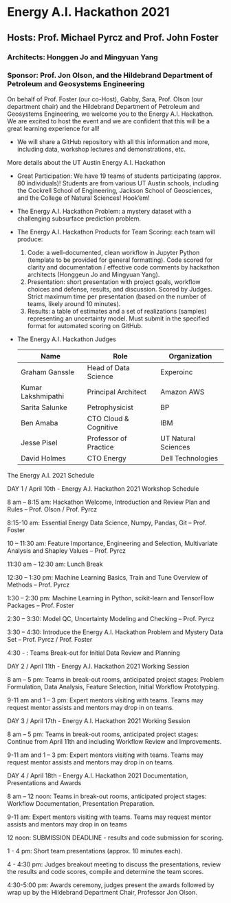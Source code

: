 # Energy A.I. Hackathon 2021

## Hosts: Prof. Michael Pyrcz and Prof. John Foster

### Architects: Honggen Jo and Mingyuan Yang

### Sponsor: Prof. Jon Olson, and the Hildebrand Department of Petroleum and Geosystems Engineering

On behalf of Prof. Foster (our co-Host), Gabby, Sara, Prof. Olson (our department chair) and the Hildebrand Department of Petroleum and Geosystems Engineering, we welcome you to the Energy A.I. Hackathon. We are excited to host the event and we are confident that this will be a great learning experience for all!

* We will share a GitHub repository with all this information and more, including data, workshop lectures and demonstrations, etc.

More details about the UT Austin Energy A.I. Hackathon

* Great Participation: We have 19 teams of students participating (approx. 80 individuals)! Students are from various UT Austin schools, including the Cockrell School of Engineering, Jackson School of Geosciences, and the College of Natural Sciences! Hook’em!

* The Energy A.I. Hackathon Problem: a mystery dataset with a challenging subsurface prediction problem.

* The Energy A.I. Hackathon Products for Team Scoring: each team will produce:

    1. Code:  a well-documented, clean workflow in Jupyter Python (template to be provided for general formatting). Code scored for clarity and documentation / effective code comments by hackathon architects (Honggeun Jo and Mingyuan Yang).
    2. Presentation: short presentation with project goals, workflow choices and defense, results, and discussion. Scored by Judges. Strict maximum time per presentation (based on the number of teams, likely around 10 minutes).
    3. Results: a table of estimates and a set of realizations (samples) representing an uncertainty model. Must submit in the specified format for automated scoring on GitHub.

* The Energy A.I. Hackathon Judges

    | Name | Role | Organization |
    |------|------|--------------|
    | Graham Ganssle | Head of Data Science	| Experoinc |
    | Kumar Lakshmipathi | Principal Architect | Amazon AWS |
    | Sarita Salunke | Petrophysicist | BP |
    | Ben Amaba	| CTO Cloud & Cognitive | IBM |
    | Jesse Pisel |	Professor of Practice	| UT Natural Sciences |
    | David Holmes | CTO Energy	| Dell Technologies |


The Energy A.I. 2021 Schedule


DAY 1 / April 10th - Energy A.I. Hackathon 2021 Workshop Schedule

8 am – 8:15 am: Hackathon Welcome, Introduction and Review Plan and Rules – Prof. Olson / Prof. Pyrcz

8:15-10 am: Essential Energy Data Science, Numpy, Pandas, Git – Prof. Foster

10 – 11:30 am: Feature Importance, Engineering and Selection, Multivariate Analysis and Shapley Values – Prof. Pyrcz

11:30 am – 12:30 am: Lunch Break

12:30 – 1:30 pm: Machine Learning Basics, Train and Tune Overview of Methods – Prof. Pyrcz

1:30 – 2:30 pm: Machine Learning in Python, scikit-learn and TensorFlow Packages – Prof. Foster

2:30 – 3:30: Model QC, Uncertainty Modeling and Checking – Prof. Pyrcz

3:30 – 4:30: Introduce the Energy A.I. Hackathon Problem and Mystery Data Set – Prof. Pyrcz / Prof. Foster

4:30 - : Teams Break-out for Initial Data Review and Planning


DAY 2 / April 11th - Energy A.I. Hackathon 2021 Working Session

8 am – 5 pm: Teams in break-out rooms, anticipated project stages: Problem Formulation, Data Analysis, Feature Selection, Initial Workflow Prototyping.

9-11 am and 1 – 3 pm: Expert mentors visiting with teams. Teams may request mentor assists and mentors may drop in on teams.


DAY 3 / April 17th  - Energy A.I. Hackathon 2021 Working Session 

8 am – 5 pm: Teams in break-out rooms, anticipated project stages: Continue from April 11th and including Workflow Review and Improvements.

9-11 am and 1 – 3 pm: Expert mentors visiting with teams. Teams may request mentor assists and mentors may drop in on teams.


DAY 4 / April 18th - Energy A.I. Hackathon 2021 Documentation, Presentations and Awards

8 am – 12 noon: Teams in break-out rooms, anticipated project stages: Workflow Documentation, Presentation Preparation.

9-11 am: Expert mentors visiting with teams. Teams may request mentor assists and mentors may drop in on teams

12 noon: SUBMISSION DEADLINE - results and code submission for scoring.

1 - 4 pm: Short team presentations (approx. 10 minutes each). 

4 - 4:30 pm: Judges breakout meeting to discuss the presentations, review the results and code scores, compile and determine the team scores.

4:30-5:00 pm: Awards ceremony, judges present the awards followed by wrap up by the Hildebrand Department Chair, Professor Jon Olson. 

